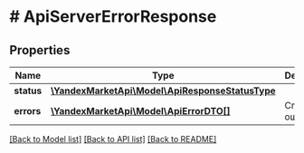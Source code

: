 # # ApiServerErrorResponse

## Properties

Name | Type | Description | Notes
------------ | ------------- | ------------- | -------------
**status** | [**\YandexMarketApi\Model\ApiResponseStatusType**](ApiResponseStatusType.md) |  | [optional]
**errors** | [**\YandexMarketApi\Model\ApiErrorDTO[]**](ApiErrorDTO.md) | Список ошибок. | [optional]

[[Back to Model list]](../../README.md#models) [[Back to API list]](../../README.md#endpoints) [[Back to README]](../../README.md)
